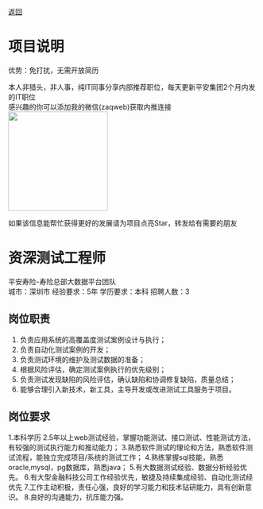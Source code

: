 [返回](../)

# 项目说明

优势：免打扰，无需开放简历

本人非猎头，非人事，纯IT同事分享内部推荐职位，每天更新平安集团2个月内发的IT职位  
感兴趣的你可以添加我的微信(zaqweb)获取内推连接  
<img src="https://github.com/zaqweb/PA-IT-JOBS/blob/master/WechatICode.jpeg"  height="200" width="200">

如果该信息能帮忙获得更好的发展请为项目点亮Star，转发给有需要的朋友

# 资深测试工程师
平安寿险-寿险总部大数据平台团队  
城市：深圳市 经验要求：5年 学历要求：本科  招聘人数：3

## 岗位职责
1.	负责应用系统的高覆盖度测试案例设计与执行；
2.	负责自动化测试案例的开发；
3.	负责测试环境的维护及测试数据的准备；
4.	根据风险评估，确定测试案例执行的优先级别；
5.	负责测试发现缺陷的风险评估，确认缺陷和协调修复缺陷，质量总结；
6.	能够合理引入新技术，新工具，主导开发或改进测试工具服务于项目。

## 岗位要求
1.本科学历
2.5年以上web测试经验，掌握功能测试、接口测试、性能测试方法，有较强的测试执行能力和推动能力；
3.熟悉软件测试的理论和方法，熟悉软件测试流程，能独立完成项目/系统的测试工作；
4.熟练掌握sql技能，熟悉oracle,mysql，pg数据库，熟悉java；
5.有大数据测试经验、数据分析经验优先。
6.有大型金融科技公司工作经验优先，敏捷及持续集成经验、自动化测试经优先
7.工作主动积极，责任心强，良好的学习能力和技术钻研能力，具有创新意识。
8.良好的沟通能力，抗压能力强。




